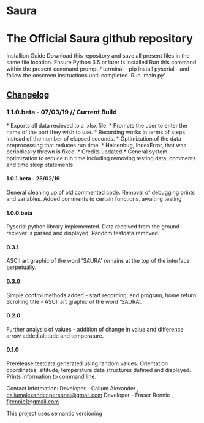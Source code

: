 # Saura
<h1>The Official Saura github repository</h1>

Installion Guide
Download this repository and save all present files in the same file location.
Ensure Python 3.5 or later is installed
Run this command within the present command prompt / terminal - pip install pyserial - and follow the onscreen instructions until completed.
Run 'main.py'

<h2><u>Changelog</u></h2>

<h3>1.1.0.beta - 07/03/19 // Current Build</h3>
* Exports all data recieved to a .xlsx file.
* Prompts the user to enter the name of the port they wish to use.
* Recording works in terms of steps instead of the number of elapsed seconds.
* Optimization of the data preprocessing that reduces run time.
* Heisenbug, IndexError, that was periodically thrown is fixed.
* Credits updated
* General system optimization to reduce run time including removing testing data, comments and time.sleep statements

<h4>1.0.1.beta - 26/02/19</h4>
General cleaning up of old commented code.
Removal of debugging prints and variables.
Added comments to certain functions.
awaiting testing

<h4>1.0.0.beta</h4>
Pyserial python library implememted.
Data received from the ground reciever is parsed and displayed.
Random testdata removed.

<h4>0.3.1</h4>
ASCII art graphic of the word 'SAURA' remains at the top of the interface perpetually.

<h4>0.3.0</h4>
Simple control methods added - start recording, end program, home return.
Scrolling title - ASCII art graphic of the word 'SAURA'.

<h4>0.2.0</h4>
Further analysis of values - addition of change in value and difference arrow added altitude and temperature. 

<h4>0.1.0</h4>
Prerelease testdata generated using random values.
Orientation coordinates, altitude, temperature data structures defined and displayed.
Prints information to command line.

Contact Information:
Developer - Callum Alexander , callumalexander.personal@gmail.com
Developer - Fraser Rennie , fjrennie1@gmail.com

This project uses semantic versioning

